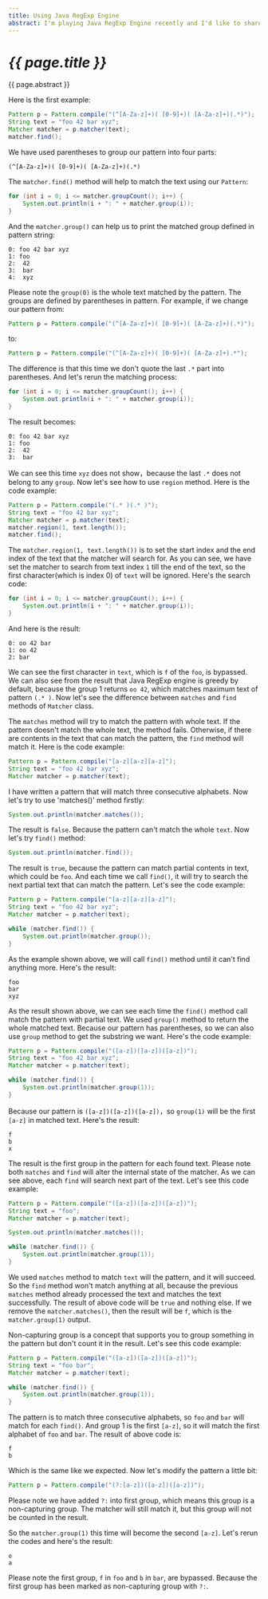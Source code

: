 ```yaml
---
title: Using Java RegExp Engine
abstract: I'm playing Java RegExp Engine recently and I'd like to share some use experiences with you in this article.
---
```


# _{{ page.title }}_

{{ page.abstract }}

Here is the first example:

```java
Pattern p = Pattern.compile("(^[A-Za-z]+)( [0-9]+)( [A-Za-z]+)(.*)");
String text = "foo 42 bar xyz";
Matcher matcher = p.matcher(text);
matcher.find();
```

We have used parentheses to group our pattern into four parts:

```
(^[A-Za-z]+)( [0-9]+)( [A-Za-z]+)(.*)
```

The `matcher.find()` method will help to match the text using our `Pattern`:

```java
for (int i = 0; i <= matcher.groupCount(); i++) {
    System.out.println(i + ": " + matcher.group(i));
}
```

And the `matcher.group()` can help us to print the matched group defined in pattern string:

```
0: foo 42 bar xyz
1: foo
2:  42
3:  bar
4:  xyz
```

Please note the `group(0)` is the whole text matched by the pattern. The groups are defined by parentheses in pattern. For example, if we change our pattern from:

```java
Pattern p = Pattern.compile("(^[A-Za-z]+)( [0-9]+)( [A-Za-z]+)(.*)");
```

to:

```java
Pattern p = Pattern.compile("(^[A-Za-z]+)( [0-9]+)( [A-Za-z]+).*");
```

The difference is that this time we don't quote the last `.*` part into parentheses. And let's rerun the matching process:

```java
for (int i = 0; i <= matcher.groupCount(); i++) {
    System.out.println(i + ": " + matcher.group(i));
}
```

The result becomes:

```
0: foo 42 bar xyz
1: foo
2:  42
3:  bar
```

We can see this time `xyz` does not show，because the last `.*` does not belong to any `group`. Now let's see how to use `region` method. Here is the code example:

```java
Pattern p = Pattern.compile("(.* )(.* )");
String text = "foo 42 bar xyz";
Matcher matcher = p.matcher(text);
matcher.region(1, text.length());
matcher.find();
```

The `matcher.region(1, text.length())` is to set the start index and the end index of the text that the matcher will search for. As you can see, we have set the matcher to search from text index `1` till the end of the text, so the first character(which is index 0) of `text` will be ignored. Here's the search code:

```java
for (int i = 0; i <= matcher.groupCount(); i++) {
    System.out.println(i + ": " + matcher.group(i));
}
```

And here is the result:

```
0: oo 42 bar
1: oo 42
2: bar
```

We can see the first character in `text`, which is `f` of the `foo`, is bypassed. We can also see from the result that Java RegExp engine is greedy by default, because the group 1 returns `oo 42`, which matches maximum text of pattern `(.* )`. Now let's see the difference between `matches` and `find` methods of `Matcher` class.

The `matches` method will try to match the pattern with whole text. If the pattern doesn't match the whole text, the method fails. Otherwise, if there are contents in the text that can match the pattern, the `find` method will match it. Here is the code example:

```java
Pattern p = Pattern.compile("[a-z][a-z][a-z]");
String text = "foo 42 bar xyz";
Matcher matcher = p.matcher(text);
```

I have written a pattern that will match three consecutive alphabets. Now let's try to use 'matches()' method firstly:

```java
System.out.println(matcher.matches());
```

The result is `false`. Because the pattern can't match the whole `text`. Now let's try `find()` method:

```java
System.out.println(matcher.find());
```

The result is `true`, because the pattern can match partial contents in text, which could be `foo`. And each time we call `find()`, it will try to search the next partial text that can match the pattern. Let's see the code example:

```java
Pattern p = Pattern.compile("[a-z][a-z][a-z]");
String text = "foo 42 bar xyz";
Matcher matcher = p.matcher(text);

while (matcher.find()) {
    System.out.println(matcher.group());
}
```

As the example shown above, we will call `find()` method until it can't find anything more. Here's the result:

```
foo
bar
xyz
```

As the result shown above, we can see each time the `find()` method call match the pattern with partial text. We used `group()` method to return the whole matched text. Because our pattern has parentheses, so we can also use `group` method to get the substring we want. Here's the code example:

```java
Pattern p = Pattern.compile("([a-z])([a-z])([a-z])");
String text = "foo 42 bar xyz";
Matcher matcher = p.matcher(text);

while (matcher.find()) {
    System.out.println(matcher.group(1));
}
```

Because our pattern is `([a-z])([a-z])([a-z])`，so `group(1)` will be the first `[a-z]` in matched text. Here's the result:

```
f
b
x
```

The result is the first group in the pattern for each found text. Please note both `matches` and `find` will alter the internal state of the matcher. As we can see above, each `find` will search next part of the text. Let's see this code example:

```java
Pattern p = Pattern.compile("([a-z])([a-z])([a-z])");
String text = "foo";
Matcher matcher = p.matcher(text);

System.out.println(matcher.matches());

while (matcher.find()) {
    System.out.println(matcher.group(1));
}
```

We used `matches` method to match `text` will the pattern, and it will succeed. So the `find` method won't match anything at all, because the previous `matches` method already processed the text and matches the text successfully. The result of above code will be `true` and nothing else. If we remove the `matcher.matches()`, then the result will be `f`, which is the `matcher.group(1)` output.


Non-capturing group is a concept that supports you to group something in the pattern but don't count it in the result. Let's see this code example:

```java
Pattern p = Pattern.compile("([a-z])([a-z])([a-z])");
String text = "foo bar";
Matcher matcher = p.matcher(text);

while (matcher.find()) {
    System.out.println(matcher.group(1));
}
```

The pattern is to match three consecutive alphabets, so `foo` and `bar` will match for each `find()`. And group 1 is the first `[a-z]`, so it will match the first alphabet of `foo` and `bar`. The result of above code is:

```
f
b
```

Which is the same like we expected. Now let's modify the pattern a little bit:

```java
Pattern p = Pattern.compile("(?:[a-z])([a-z])([a-z])");
```

Please note we have added `?:` into first group, which means this group is a non-capturing group. The matcher will still match it, but this group will not be counted in the result.

So the `matcher.group(1)` this time will become the second `[a-z]`. Let's rerun the codes and here's the result:

```
o
a
```

Please note the first group, `f` in `foo` and `b` in `bar`, are bypassed. Because the first group has been marked as non-capturing group with `?:`.
